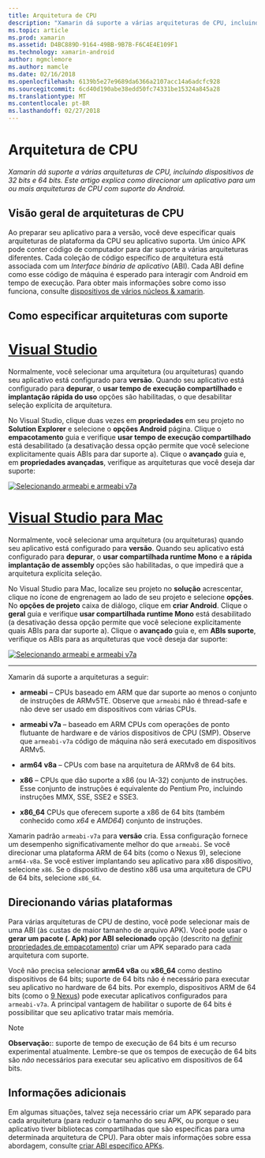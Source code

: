```yaml
---
title: Arquitetura de CPU
description: "Xamarin dá suporte a várias arquiteturas de CPU, incluindo dispositivos de 32 bits e 64 bits. Este artigo explica como direcionar um aplicativo para um ou mais arquiteturas de CPU com suporte do Android."
ms.topic: article
ms.prod: xamarin
ms.assetid: D4BC889D-9164-49BB-9B7B-F6C4E4E109F1
ms.technology: xamarin-android
author: mgmclemore
ms.author: mamcle
ms.date: 02/16/2018
ms.openlocfilehash: 6139b5e27e9689da6366a2107acc14a6adcfc928
ms.sourcegitcommit: 6cd40d190abe38edd50fc74331be15324a845a28
ms.translationtype: MT
ms.contentlocale: pt-BR
ms.lasthandoff: 02/27/2018
---
```

# <a name="cpu-architectures"></a>Arquitetura de CPU

_Xamarin dá suporte a várias arquiteturas de CPU, incluindo dispositivos de 32 bits e 64 bits. Este artigo explica como direcionar um aplicativo para um ou mais arquiteturas de CPU com suporte do Android._

## <a name="cpu-architectures-overview"></a>Visão geral de arquiteturas de CPU

Ao preparar seu aplicativo para a versão, você deve especificar quais arquiteturas de plataforma da CPU seu aplicativo suporta. Um único APK pode conter código de computador para dar suporte a várias arquiteturas diferentes. Cada coleção de código específico de arquitetura está associada com um *Interface binária de aplicativo* (ABI). Cada ABI define como esse código de máquina é esperado para interagir com Android em tempo de execução.
Para obter mais informações sobre como isso funciona, consulte [dispositivos de vários núcleos &amp; xamarin](~/android/deploy-test/multicore-devices.md).


## <a name="how-to-specify-supported-architectures"></a>Como especificar arquiteturas com suporte

# <a name="visual-studiotabvswin"></a>[Visual Studio](#tab/vswin)

Normalmente, você selecionar uma arquitetura (ou arquiteturas) quando seu aplicativo está configurado para **versão**. Quando seu aplicativo está configurado para **depurar**, o **usar tempo de execução compartilhado** e **implantação rápida do uso** opções são habilitadas, o que desabilitar seleção explícita de arquitetura.

No Visual Studio, clique duas vezes em **propriedades** em seu projeto no **Solution Explorer** e selecione o **opções Android** página. Clique o **empacotamento** guia e verifique **usar tempo de execução compartilhado** está desabilitado (a desativação dessa opção permite que você selecione explicitamente quais ABIs para dar suporte a). Clique o **avançado** guia e, em **propriedades avançadas**, verifique as arquiteturas que você deseja dar suporte:

[ ![Selecionando armeabi e armeabi v7a](cpu-architectures-images/vs/01-abi-selections-sml.png)](cpu-architectures-images/vs/01-abi-selections.png)

# <a name="visual-studio-for-mactabvsmac"></a>[Visual Studio para Mac](#tab/vsmac)

Normalmente, você selecionar uma arquitetura (ou arquiteturas) quando seu aplicativo está configurado para **versão**. Quando seu aplicativo está configurado para **depurar**, o **usar compartilhada runtime Mono** e **a rápida implantação de assembly** opções são habilitadas, o que impedirá que a arquitetura explícita seleção.

No Visual Studio para Mac, localize seu projeto no **solução** acrescentar, clique no ícone de engrenagem ao lado de seu projeto e selecione **opções**. No **opções de projeto** caixa de diálogo, clique em **criar Android**. Clique o **geral** guia e verifique **usar compartilhada runtime Mono** está desabilitado (a desativação dessa opção permite que você selecione explicitamente quais ABIs para dar suporte a). Clique o **avançado** guia e, em **ABIs suporte**, verifique os ABIs para as arquiteturas que você deseja dar suporte:

[ ![Selecionando armeabi e armeabi v7a](cpu-architectures-images/xs/01-abi-selections-sml.png)](cpu-architectures-images/xs/01-abi-selections.png)

-----


Xamarin dá suporte a arquiteturas a seguir:

-   **armeabi** &ndash; CPUs baseado em ARM que dar suporte ao menos o conjunto de instruções de ARMv5TE. Observe que `armeabi` não é thread-safe e não deve ser usado em dispositivos com várias CPUs.

-   **armeabi v7a** &ndash; baseado em ARM CPUs com operações de ponto flutuante de hardware e de vários dispositivos de CPU (SMP). Observe que `armeabi-v7a` código de máquina não será executado em dispositivos ARMv5.

-   **arm64 v8a** &ndash; CPUs com base na arquitetura de ARMv8 de 64 bits.

-   **x86** &ndash; CPUs que dão suporte a x86 (ou IA-32) conjunto de instruções. Esse conjunto de instruções é equivalente do Pentium Pro, incluindo instruções MMX, SSE, SSE2 e SSE3.

-   **x86_64** CPUs que oferecem suporte a x86 de 64 bits (também conhecido como *x64* e *AMD64*) conjunto de instruções.

Xamarin padrão `armeabi-v7a` para **versão** cria. Essa configuração fornece um desempenho significativamente melhor do que `armeabi`. Se você direcionar uma plataforma ARM de 64 bits (como o Nexus 9), selecione `arm64-v8a`. Se você estiver implantando seu aplicativo para x86 dispositivo, selecione `x86`. Se o dispositivo de destino x86 usa uma arquitetura de CPU de 64 bits, selecione `x86_64`.

## <a name="targeting-multiple-platforms"></a>Direcionando várias plataformas

Para várias arquiteturas de CPU de destino, você pode selecionar mais de uma ABI (às custas de maior tamanho de arquivo APK). Você pode usar o **gerar um pacote (. Apk) por ABI selecionado** opção (descrito na [definir propriedades de empacotamento](~/android/deploy-test/release-prep/index.md#Set_Packaging_Properties)) criar um APK separado para cada arquitetura com suporte.

Você não precisa selecionar **arm64 v8a** ou **x86_64** como destino dispositivos de 64 bits; suporte de 64 bits não é necessário para executar seu aplicativo no hardware de 64 bits. Por exemplo, dispositivos ARM de 64 bits (como o [9 Nexus](http://www.google.com/nexus/9/)) pode executar aplicativos configurados para `armeabi-v7a`. A principal vantagem de habilitar o suporte de 64 bits é possibilitar que seu aplicativo tratar mais memória.

> [!NOTE]
> **Observação:**: suporte de tempo de execução de 64 bits é um recurso experimental atualmente. Lembre-se que os tempos de execução de 64 bits são *não* necessários para executar seu aplicativo em dispositivos de 64 bits. 

## <a name="additional-information"></a>Informações adicionais

Em algumas situações, talvez seja necessário criar um APK separado para cada arquitetura (para reduzir o tamanho do seu APK, ou porque o seu aplicativo tiver bibliotecas compartilhadas que são específicas para uma determinada arquitetura de CPU).
Para obter mais informações sobre essa abordagem, consulte [criar ABI específico APKs](~/android/deploy-test/building-apps/abi-specific-apks.md).
